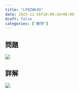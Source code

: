 ```yaml
---
title: "LP0ZWK4Q"
date: 2023-11-16T18:09:34+08:00
draft: false
categories: ["數學"]
---
```

<!--more-->

## 問題
<img src="/posts/solution/LP0ZWK4Q-q.png">

## 詳解
<img src="/posts/solution/LP0ZWK4Q-sol.png">

